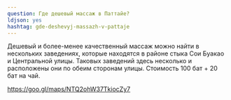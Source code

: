 ```yaml
---
question: Где дешевый массаж в Паттайе?
ldjson: yes
hashtag: gde-deshevyj-massazh-v-pattaje
---
```


Дешевый и более-менее качественный массаж можно найти в нескольких заведениях, которые находятся в районе стыка Сои Буакао и Центральной улицы. Таковых заведений здесь несколько и расположены они по обеим сторонам улицы. Стоимость 100 бат + 20 бат на чай.

<https://goo.gl/maps/NTQ2ohW37TkiocZy7>